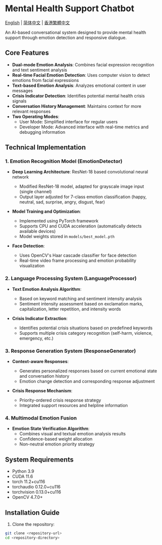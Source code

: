# Mental Health Support Chatbot

[English](README.md) | [简体中文](README_zh_CN.md) | [香港繁體中文](README_zh_HK.md)

An AI-based conversational system designed to provide mental health support through emotion detection and responsive dialogue.

## Core Features

- **Dual-mode Emotion Analysis**: Combines facial expression recognition and text sentiment analysis
- **Real-time Facial Emotion Detection**: Uses computer vision to detect emotions from facial expressions
- **Text-based Emotion Analysis**: Analyzes emotional content in user messages
- **Crisis Indicator Detection**: Identifies potential mental health crisis signals
- **Conversation History Management**: Maintains context for more relevant responses
- **Two Operating Modes**:
  - User Mode: Simplified interface for regular users
  - Developer Mode: Advanced interface with real-time metrics and debugging information

## Technical Implementation

### 1. Emotion Recognition Model (EmotionDetector)

- **Deep Learning Architecture**: ResNet-18 based convolutional neural network
  - Modified ResNet-18 model, adapted for grayscale image input (single channel)
  - Output layer adjusted for 7-class emotion classification (happy, neutral, sad, surprise, angry, disgust, fear)
  
- **Model Training and Optimization**:
  - Implemented using PyTorch framework
  - Supports CPU and CUDA acceleration (automatically detects available devices)
  - Model weights stored in `models/best_model.pth`

- **Face Detection**:
  - Uses OpenCV's Haar cascade classifier for face detection
  - Real-time video frame processing and emotion probability visualization

### 2. Language Processing System (LanguageProcessor)

- **Text Emotion Analysis Algorithm**:
  - Based on keyword matching and sentiment intensity analysis
  - Sentiment intensity assessment based on exclamation marks, capitalization, letter repetition, and intensity words
  
- **Crisis Indicator Extraction**:
  - Identifies potential crisis situations based on predefined keywords
  - Supports multiple crisis category recognition (self-harm, violence, emergency, etc.)

### 3. Response Generation System (ResponseGenerator)

- **Context-aware Responses**:
  - Generates personalized responses based on current emotional state and conversation history
  - Emotion change detection and corresponding response adjustment
  
- **Crisis Response Mechanism**:
  - Priority-ordered crisis response strategy
  - Integrated support resources and helpline information

### 4. Multimodal Emotion Fusion

- **Emotion State Verification Algorithm**:
  - Combines visual and textual emotion analysis results
  - Confidence-based weight allocation
  - Non-neutral emotion priority strategy

## System Requirements

- Python 3.9
- CUDA 11.6
- torch 11.2+cu116
- torchaudio 0.12.0+cu116
- torchvision 0.13.0+cu116
- OpenCV 4.7.0+

## Installation Guide

1. Clone the repository:
```bash
git clone <repository-url>
cd <repository-directory>
```